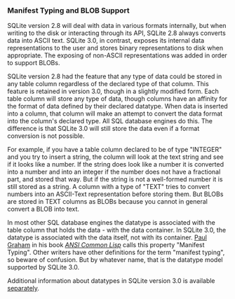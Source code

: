 ### Manifest Typing and BLOB Support



SQLite version 2\.8 will deal with data in various formats internally,
but when writing to the disk or interacting through its API, SQLite 2\.8
always converts data into ASCII text. SQLite 3\.0, in contrast, exposes 
its internal data representations to the user and stores binary representations
to disk when appropriate. The exposing of non\-ASCII representations was
added in order to support BLOBs.




SQLite version 2\.8 had the feature that any type of data could be stored
in any table column regardless of the declared type of that column. This
feature is retained in version 3\.0, though in a slightly modified form.
Each table column will store any type of data, though columns have an
affinity for the format of data defined by their declared datatype.
When data is inserted into a column, that column will make an attempt
to convert the data format into the column's declared type. All SQL
database engines do this. The difference is that SQLite 3\.0 will 
still store the data even if a format conversion is not possible.




For example, if you have a table column declared to be of type "INTEGER"
and you try to insert a string, the column will look at the text string
and see if it looks like a number. If the string does look like a number
it is converted into a number and into an integer if the number does not
have a fractional part, and stored that way. But if the string is not
a well\-formed number it is still stored as a string. A column with a
type of "TEXT" tries to convert numbers into an ASCII\-Text representation
before storing them. But BLOBs are stored in TEXT columns as BLOBs because
you cannot in general convert a BLOB into text.




In most other SQL database engines the datatype is associated with
the table column that holds the data \- with the data container.
In SQLite 3\.0, the datatype is associated with the data itself, not
with its container.
[Paul Graham](http://www.paulgraham.com/) in his book 
*[ANSI Common Lisp](http://www.paulgraham.com/acl.html)*
calls this property "Manifest Typing".
Other writers have other definitions for the term "manifest typing",
so beware of confusion. But by whatever name, that is the datatype
model supported by SQLite 3\.0\.




Additional information about datatypes in SQLite version 3\.0 is
available
[separately](datatype3.html).




